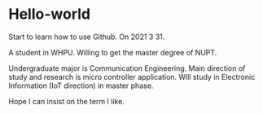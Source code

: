 # Hello-world

Start to learn how to use Github. 
On 2021 3 31. 

A student in WHPU. Willing to get the master degree of NUPT. 

Undergraduate major is Communication Engineering. 
Main direction of study and research is micro controller application. 
Will study in Electronic Information (IoT direction) in master phase. 

Hope I can insist on the term I like. 
